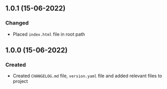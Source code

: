 ## 1.0.1 (15-06-2022)

### Changed

- Placed `index.html` file in root path

## 1.0.0 (15-06-2022)

### Created

- Created `CHANGELOG.md` file, `version.yaml` file and added relevant files to project
